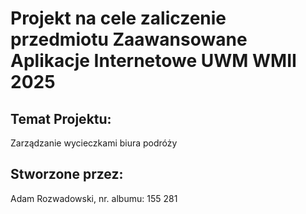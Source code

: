 # Projekt na cele zaliczenie przedmiotu Zaawansowane Aplikacje Internetowe UWM WMII 2025
## Temat Projektu:
Zarządzanie wycieczkami biura podróży

## Stworzone przez:
Adam Rozwadowski, nr. albumu: 155 281

